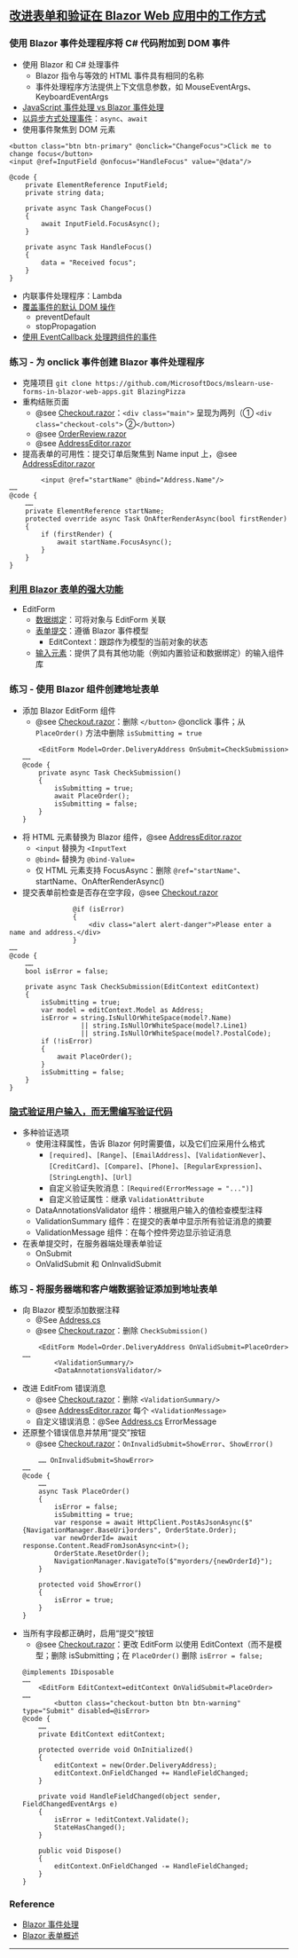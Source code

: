 ## [改进表单和验证在 Blazor Web 应用中的工作方式](https://learn.microsoft.com/zh-cn/training/modules/blazor-improve-how-forms-work/)
### 使用 Blazor 事件处理程序将 C# 代码附加到 DOM 事件
- 使用 Blazor 和 C# 处理事件
    - Blazor 指令与等效的 HTML 事件具有相同的名称
    - 事件处理程序方法提供上下文信息参数，如 MouseEventArgs、KeyboardEventArgs
- [JavaScript 事件处理 vs Blazor 事件处理](https://learn.microsoft.com/zh-cn/training/modules/blazor-improve-how-forms-work/2-attach-csharp-code-dom-events-blazor-event-handlers#understand-event-handling-in-javascript-versus-event-handling-with-blazor)
- [以异步方式处理事件](https://learn.microsoft.com/zh-cn/training/modules/blazor-improve-how-forms-work/2-attach-csharp-code-dom-events-blazor-event-handlers#handle-events-asynchronously)：`async`、`await`
- 使用事件聚焦到 DOM 元素
```razor
<button class="btn btn-primary" @onclick="ChangeFocus">Click me to change focus</button>
<input @ref=InputField @onfocus="HandleFocus" value="@data"/>

@code {
    private ElementReference InputField;
    private string data;

    private async Task ChangeFocus()
    {
        await InputField.FocusAsync();
    }

    private async Task HandleFocus()
    {
        data = "Received focus";
    }
}
```
- 内联事件处理程序：Lambda
- [覆盖事件的默认 DOM 操作](https://learn.microsoft.com/zh-cn/training/modules/blazor-improve-how-forms-work/2-attach-csharp-code-dom-events-blazor-event-handlers#override-default-dom-actions-for-events)
    - preventDefault
    - stopPropagation
- [使用 EventCallback 处理跨组件的事件](https://learn.microsoft.com/zh-cn/training/modules/blazor-improve-how-forms-work/2-attach-csharp-code-dom-events-blazor-event-handlers#use-an-eventcallback-to-handle-events-across-components)
### 练习 - 为 onclick 事件创建 Blazor 事件处理程序
- 克隆项目 `git clone https://github.com/MicrosoftDocs/mslearn-use-forms-in-blazor-web-apps.git BlazingPizza`
- 重构结账页面
    - @see [Checkout.razor](Pages/Checkout.razor)：`<div class="main">` 呈现为两列（① `<div class="checkout-cols">` ②`</button>`）
    - @see [OrderReview.razor](Shared/OrderReview.razor)
    - @see [AddressEditor.razor](Shared/AddressEditor.razor)
- 提高表单的可用性：提交订单后聚焦到 Name input 上，@see [AddressEditor.razor](Shared/AddressEditor.razor)
```razor
        <input @ref="startName" @bind="Address.Name"/>
……
@code {
    ……
    private ElementReference startName;
    protected override async Task OnAfterRenderAsync(bool firstRender)
    {
        if (firstRender) {
            await startName.FocusAsync();
        }
    }
}
```
### [利用 Blazor 表单的强大功能](https://learn.microsoft.com/zh-cn/training/modules/blazor-improve-how-forms-work/4-take-advantage-power-blazor-forms)
- EditForm
    - [数据绑定](https://learn.microsoft.com/zh-cn/training/modules/blazor-improve-how-forms-work/4-take-advantage-power-blazor-forms#create-an-editform-with-data-binding)：可将对象与 EditForm 关联
    - [表单提交](https://learn.microsoft.com/zh-cn/training/modules/blazor-improve-how-forms-work/4-take-advantage-power-blazor-forms#handle-form-submission)：遵循 Blazor 事件模型
        - EditContext：跟踪作为模型的当前对象的状态
    - [输入元素](https://learn.microsoft.com/zh-cn/training/modules/blazor-improve-how-forms-work/4-take-advantage-power-blazor-forms#understand-blazor-input-controls)：提供了具有其他功能（例如内置验证和数据绑定）的输入组件库
### 练习 - 使用 Blazor 组件创建地址表单
- 添加 Blazor EditForm 组件
    - @see [Checkout.razor](Pages/Checkout.razor)：删除 `</button>` @onclick 事件；从 `PlaceOrder()` 方法中删除 `isSubmitting = true`
    ```razor
        <EditForm Model=Order.DeliveryAddress OnSubmit=CheckSubmission>
    ……
    @code {
        private async Task CheckSubmission()
        {
            isSubmitting = true;
            await PlaceOrder();
            isSubmitting = false;
        }
    }
    ```
- 将 HTML 元素替换为 Blazor 组件，@see [AddressEditor.razor](Shared/AddressEditor.razor)
    - `<input` 替换为 `<InputText`
    - `@bind=` 替换为 `@bind-Value=`
    - 仅 HTML 元素支持 FocusAsync：删除 `@ref="startName"`、startName、OnAfterRenderAsync()
- 提交表单前检查是否存在空字段，@see [Checkout.razor](Pages/Checkout.razor)
```razor
                @if (isError)
                {
                    <div class="alert alert-danger">Please enter a name and address.</div>
                }
……
@code {
    ……
    bool isError = false;

    private async Task CheckSubmission(EditContext editContext)
    {
        isSubmitting = true;
        var model = editContext.Model as Address;
        isError = string.IsNullOrWhiteSpace(model?.Name)
                  || string.IsNullOrWhiteSpace(model?.Line1)
                  || string.IsNullOrWhiteSpace(model?.PostalCode);
        if (!isError)
        {
            await PlaceOrder();
        }
        isSubmitting = false;
    }
}
```
### [隐式验证用户输入，而无需编写验证代码](https://learn.microsoft.com/zh-cn/training/modules/blazor-improve-how-forms-work/6-validate-user-input-implicitly)
- 多种验证选项
    - 使用注释属性，告诉 Blazor 何时需要值，以及它们应采用什么格式
        - `[required]`、`[Range]`、`[EmailAddress]`、`[ValidationNever]`、`[CreditCard]`、`[Compare]`、`[Phone]`、`[RegularExpression]`、`[StringLength]`、`[Url]`
        - 自定义验证失败消息：`[Required(ErrorMessage = "...")]`
        - 自定义验证属性：继承 `ValidationAttribute`
    - DataAnnotationsValidator 组件：根据用户输入的值检查模型注释
    - ValidationSummary 组件：在提交的表单中显示所有验证消息的摘要
    - ValidationMessage 组件：在每个控件旁边显示验证消息
- 在表单提交时，在服务器端处理表单验证
    - OnSubmit
    - OnValidSubmit 和 OnInvalidSubmit
### 练习 - 将服务器端和客户端数据验证添加到地址表单
- 向 Blazor 模型添加数据注释
    - @See [Address.cs](Model/Address.cs)
    - @see [Checkout.razor](Pages/Checkout.razor)：删除 `CheckSubmission()`
    ```razor
        <EditForm Model=Order.DeliveryAddress OnValidSubmit=PlaceOrder>
    ……
            <ValidationSummary/>
            <DataAnnotationsValidator/>
    ```
- 改进 EditFrom 错误消息
    - @see [Checkout.razor](Pages/Checkout.razor)：删除 `<ValidationSummary/>`
    - @see [AddressEditor.razor](Shared/AddressEditor.razor) 每个 `<ValidationMessage>`
    - 自定义错误消息：@See [Address.cs](Model/Address.cs) ErrorMessage
- 还原整个错误信息并禁用“提交”按钮
    - @see [Checkout.razor](Pages/Checkout.razor)：`OnInvalidSubmit=ShowError`、`ShowError()`
    ```razor
        …… OnInvalidSubmit=ShowError>
    ……
    @code {
        ……
        async Task PlaceOrder()
        {
            isError = false;
            isSubmitting = true;
            var response = await HttpClient.PostAsJsonAsync($"{NavigationManager.BaseUri}orders", OrderState.Order);
            var newOrderId= await response.Content.ReadFromJsonAsync<int>();
            OrderState.ResetOrder();
            NavigationManager.NavigateTo($"myorders/{newOrderId}");
        }

        protected void ShowError()
        {
            isError = true;
        }
    }
    ```
- 当所有字段都正确时，启用“提交”按钮
    - @see [Checkout.razor](Pages/Checkout.razor)：更改 EditForm 以使用 EditContext（而不是模型；删除 isSubmitting；在 `PlaceOrder()` 删除 `isError = false;`
    ```razor
    @implements IDisposable
    ……
        <EditForm EditContext=editContext OnValidSubmit=PlaceOrder>
    ……
            <button class="checkout-button btn btn-warning" type="Submit" disabled=@isError>
    @code {
        ……
        private EditContext editContext;

        protected override void OnInitialized()
        {
            editContext = new(Order.DeliveryAddress);
            editContext.OnFieldChanged += HandleFieldChanged;
        }

        private void HandleFieldChanged(object sender, FieldChangedEventArgs e)
        {
            isError = !editContext.Validate();
            StateHasChanged();
        }

        public void Dispose()
        {
            editContext.OnFieldChanged -= HandleFieldChanged;
        }
    }
    ```
### Reference
- [Blazor 事件处理](https://learn.microsoft.com/zh-cn/aspnet/core/blazor/components/event-handling)
- [Blazor 表单概述](https://learn.microsoft.com/zh-cn/aspnet/core/blazor/forms/)
---
